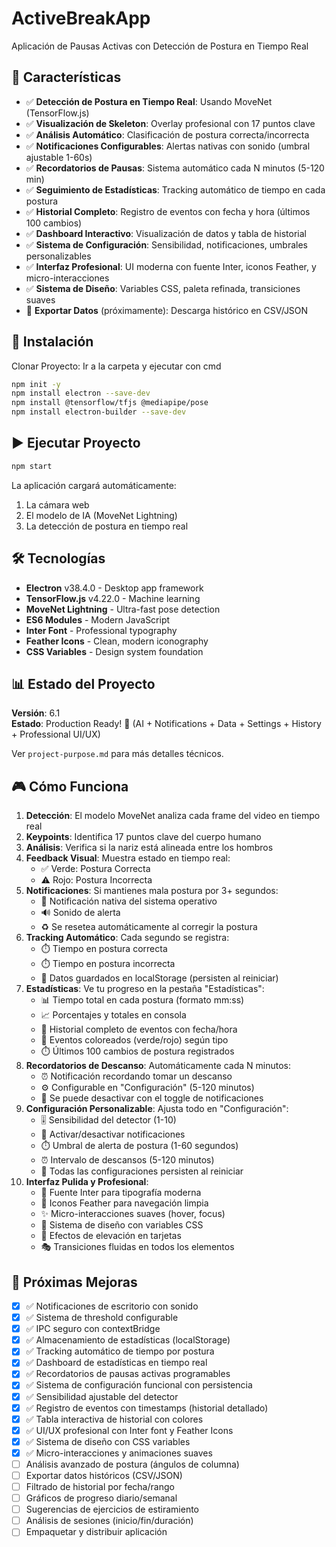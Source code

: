 # ActiveBreakApp

Aplicación de Pausas Activas con Detección de Postura en Tiempo Real

## 🎯 Características

- ✅ **Detección de Postura en Tiempo Real**: Usando MoveNet (TensorFlow.js)
- ✅ **Visualización de Skeleton**: Overlay profesional con 17 puntos clave
- ✅ **Análisis Automático**: Clasificación de postura correcta/incorrecta
- ✅ **Notificaciones Configurables**: Alertas nativas con sonido (umbral ajustable 1-60s)
- ✅ **Recordatorios de Pausas**: Sistema automático cada N minutos (5-120 min)
- ✅ **Seguimiento de Estadísticas**: Tracking automático de tiempo en cada postura
- ✅ **Historial Completo**: Registro de eventos con fecha y hora (últimos 100 cambios)
- ✅ **Dashboard Interactivo**: Visualización de datos y tabla de historial
- ✅ **Sistema de Configuración**: Sensibilidad, notificaciones, umbrales personalizables
- ✅ **Interfaz Profesional**: UI moderna con fuente Inter, iconos Feather, y micro-interacciones
- ✅ **Sistema de Diseño**: Variables CSS, paleta refinada, transiciones suaves
- 🚧 **Exportar Datos** (próximamente): Descarga histórico en CSV/JSON

## 🚀 Instalación

Clonar Proyecto: Ir a la carpeta y ejecutar con cmd

```bash
npm init -y
npm install electron --save-dev
npm install @tensorflow/tfjs @mediapipe/pose
npm install electron-builder --save-dev
```

## ▶️ Ejecutar Proyecto

```bash
npm start
```

La aplicación cargará automáticamente:

1. La cámara web
2. El modelo de IA (MoveNet Lightning)
3. La detección de postura en tiempo real

## 🛠️ Tecnologías

- **Electron** v38.4.0 - Desktop app framework
- **TensorFlow.js** v4.22.0 - Machine learning
- **MoveNet Lightning** - Ultra-fast pose detection
- **ES6 Modules** - Modern JavaScript
- **Inter Font** - Professional typography
- **Feather Icons** - Clean, modern iconography
- **CSS Variables** - Design system foundation

## 📊 Estado del Proyecto

**Versión**: 6.1  
**Estado**: Production Ready! 🎉 (AI + Notifications + Data + Settings + History + Professional UI/UX)

Ver `project-purpose.md` para más detalles técnicos.

## 🎮 Cómo Funciona

1. **Detección**: El modelo MoveNet analiza cada frame del video en tiempo real
2. **Keypoints**: Identifica 17 puntos clave del cuerpo humano
3. **Análisis**: Verifica si la nariz está alineada entre los hombros
4. **Feedback Visual**: Muestra estado en tiempo real:
   - ✅ Verde: Postura Correcta
   - ⚠️ Rojo: Postura Incorrecta
5. **Notificaciones**: Si mantienes mala postura por 3+ segundos:
   - 🔔 Notificación nativa del sistema operativo
   - 🔊 Sonido de alerta
   - ♻️ Se resetea automáticamente al corregir la postura
6. **Tracking Automático**: Cada segundo se registra:
   - ⏱️ Tiempo en postura correcta
   - ⏱️ Tiempo en postura incorrecta
   - 💾 Datos guardados en localStorage (persisten al reiniciar)
7. **Estadísticas**: Ve tu progreso en la pestaña "Estadísticas":
   - 📊 Tiempo total en cada postura (formato mm:ss)
   - 📈 Porcentajes y totales en consola
   - 📝 Historial completo de eventos con fecha/hora
   - 🎨 Eventos coloreados (verde/rojo) según tipo
   - ⏱️ Últimos 100 cambios de postura registrados
8. **Recordatorios de Descanso**: Automáticamente cada N minutos:
   - ⏰ Notificación recordando tomar un descanso
   - ⚙️ Configurable en "Configuración" (5-120 minutos)
   - 🔕 Se puede desactivar con el toggle de notificaciones
9. **Configuración Personalizable**: Ajusta todo en "Configuración":
   - 🎚️ Sensibilidad del detector (1-10)
   - 🔔 Activar/desactivar notificaciones
   - ⏱️ Umbral de alerta de postura (1-60 segundos)
   - ⏰ Intervalo de descansos (5-120 minutos)
   - 💾 Todas las configuraciones persisten al reiniciar
10. **Interfaz Pulida y Profesional**:
    - 🎨 Fuente Inter para tipografía moderna
    - 🎯 Iconos Feather para navegación limpia
    - ✨ Micro-interacciones suaves (hover, focus)
    - 🌈 Sistema de diseño con variables CSS
    - 💫 Efectos de elevación en tarjetas
    - 🎭 Transiciones fluidas en todos los elementos

## 📝 Próximas Mejoras

- [x] ✅ Notificaciones de escritorio con sonido
- [x] ✅ Sistema de threshold configurable
- [x] ✅ IPC seguro con contextBridge
- [x] ✅ Almacenamiento de estadísticas (localStorage)
- [x] ✅ Tracking automático de tiempo por postura
- [x] ✅ Dashboard de estadísticas en tiempo real
- [x] ✅ Recordatorios de pausas activas programables
- [x] ✅ Sistema de configuración funcional con persistencia
- [x] ✅ Sensibilidad ajustable del detector
- [x] ✅ Registro de eventos con timestamps (historial detallado)
- [x] ✅ Tabla interactiva de historial con colores
- [x] ✅ UI/UX profesional con Inter font y Feather Icons
- [x] ✅ Sistema de diseño con CSS variables
- [x] ✅ Micro-interacciones y animaciones suaves
- [ ] Análisis avanzado de postura (ángulos de columna)
- [ ] Exportar datos históricos (CSV/JSON)
- [ ] Filtrado de historial por fecha/rango
- [ ] Gráficos de progreso diario/semanal
- [ ] Sugerencias de ejercicios de estiramiento
- [ ] Análisis de sesiones (inicio/fin/duración)
- [ ] Empaquetar y distribuir aplicación
